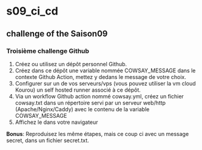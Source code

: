 # s09_ci_cd
## challenge of the Saison09


### Troisième challenge Github

1. Créez ou utilisez un dépôt personnel Github.
2. Créez dans ce dépôt une variable nommée COWSAY_MESSAGE dans le contexte Github Action, mettez y dedans le message de votre choix.
3. Configurer sur un de vos serveurs/vps (vous pouvez utiliser la vm cloud Kourou) un self hosted runner associé à ce dépôt.
4. Via un workflow Github action nommé cowsay.yml, créez un fichier cowsay.txt dans un répertoire servi par un serveur web/http (Apache/Nginx/Caddy) avec le contenu de la variable COWSAY_MESSAGE
5. Affichez le dans votre navigateur

**Bonus**:
Reproduisez les même étapes, mais ce coup ci avec un message secret, dans un fichier secret.txt.
